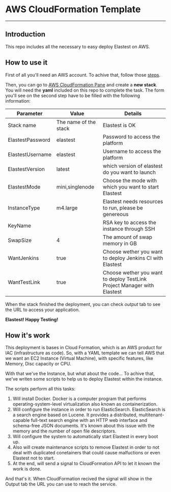 AWS CloudFormation Template
===

----------

## Introduction

This repo includes all the necessary to easy deploy Elastest on AWS.

## How to use it

First of all you'll need an AWS account. To achive that, follow those [steps](http://docs.aws.amazon.com/AmazonSimpleDB/latest/DeveloperGuide/AboutAWSAccounts.html).

Then, you can go to [AWS CloudFormation Pane](https://eu-west-1.console.aws.amazon.com/cloudformation/) and create a **new stack**. You will need the **yaml** included on this repo to complete the task. The form you'll see on the second step have to be filled with the following information:

| Parameter | Value | Details | 
|-----------|-------|---------|
| Stack name | The name of the stack | Elastest is OK | 
| ElastestPassword | elastest | Password to access the platform | 
| ElastestUsername | elastest | Username to access the platform | 
| ElastestVersion | latest | which version of elastest do you want to launch |
| ElastestMode | mini,singlenode | Choose the mode with which you want to start Elastest |
| InstanceType | m4.large | Elastest needs resources to run, please be genereous | 
| KeyName |  | RSA key to access the instance through SSH | 
| SwapSize | 4 | The amount of swap memory in GB | 
| WantJenkins      | true  | Choose wether you want to deploy Jenkins CI with Elastest |
| WantTestLink     | true  | Choose wether you want to deploy TestLink Project Manager with Elastest |


When the stack finished the deployment, you can check *output* tab to see the URL to access your application.

**Elastest! Happy Testing!**

## How it's work

This deployment is bases in Cloud Formation, which is an AWS product for IAC (infrastructure as code). So, with a YAML template we can tell AWS that we want an EC2 Instance (Virtual Machine), with specific features, like Memory, Disc capacity or CPU.

With that we've the Instance, but what about the code... To achive that, we've writen some scripts to help us to deploy Elastest within the instance.

The scripts perform all this tasks:

1. Will install Docker. Docker is a computer program that performs operating-system-level virtualization also known as containerization.
2. Will configure the instance in order to run ElasticSearch. ElasticSearch is a search engine based on Lucene. It provides a distributed, multitenant-capable full-text search engine with an HTTP web interface and schema-free JSON documents. It's known about this issue with the memory and the number of open file descriptors.
3. Will configure the system to automatically start Elastest in every boot up.
4. Also will create maintenance scripts to remove Elastest in order to not deal with duplicated conetainers that could cause malfuctions or even Elastest not to start.
5. At the end, will send a signal to CloudFormation API to let it known the work is done.

And that's it. When CloudFormation recived the signal will show in the Output tab the URL you can use to reach the service.
